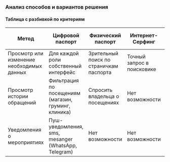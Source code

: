 ### Анализ способов и вариантов решения
#### Таблица с разбивкой по критериям

| Метод                                     | Цифровой паспорт                                     | Физический паспорт                      | Интернет-Серфинг           | Календарь, заметки, планировщик                         |
| ----------------------------------------- | ---------------------------------------------------- | --------------------------------------- | -------------------------- | ------------------------------------------------------- |
| Просмотр или изменение необходимых данных | Для каждой роли собственный интерфейс                | Зрительный поиск по страничкам паспорта | Точный запрос в поисковике | Поиск по дате                                           |
| Просмотр истории обращений                | Фильтрация по посещениям (магазин, груминг, клиника) | Спросить владельца о посещениях         | Нет возможности            | Поиск по содержимому в заметках или по дате в календаре |
| Уведомления о мероприятиях                | Пуш-уведомления, sms, mesanger (WhatsApp, Telegram)  | Нет возможности                         | Нет возможности            | Пуш-уведомления                                         |